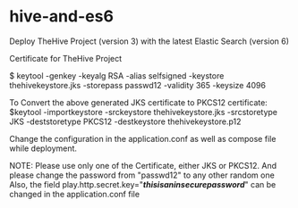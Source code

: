 # hive-and-es6
Deploy TheHive Project (version 3) with the latest Elastic Search (version 6)

Certificate for TheHive Project

$ keytool -genkey -keyalg RSA -alias selfsigned -keystore thehivekeystore.jks -storepass passwd12 -validity 365 -keysize 4096

To Convert the above generated JKS certificate to PKCS12 certificate:
$keytool -importkeystore -srckeystore thehivekeystore.jks -srcstoretype JKS -deststoretype PKCS12 -destkeystore thehivekeystore.p12

Change the configuration in the application.conf as well as compose file while deployment.

NOTE: Please use only one of the Certificate, either JKS or PKCS12.
      And please change the password from "passwd12" to any other random one
      Also, the field play.http.secret.key="***thisisaninsecurepassword***" can be changed in the application.conf file
